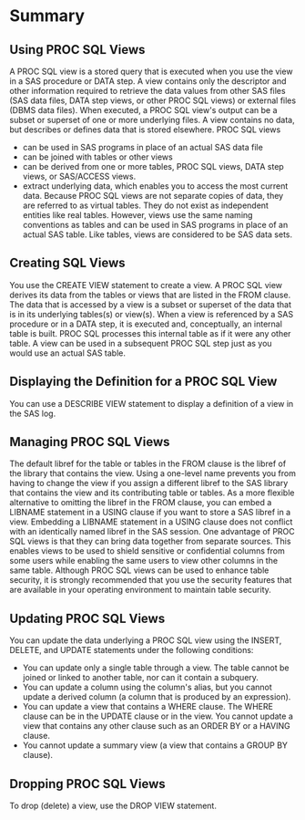 # Summary

## Using PROC SQL Views
A PROC SQL view is a stored query that is executed when you use the view in a SAS procedure or DATA step. A view contains only the descriptor and other information required to retrieve the data values from other SAS files (SAS data files, DATA step views, or other PROC SQL views) or external files (DBMS data files). When executed, a PROC SQL view's output can be a subset or superset of one or more underlying files. A view contains no data, but describes or defines data that is stored elsewhere.
PROC SQL views
- can be used in SAS programs in place of an actual SAS data file
- can be joined with tables or other views
- can be derived from one or more tables, PROC SQL views, DATA step views, or SAS/ACCESS views.
- extract underlying data, which enables you to access the most current data.
Because PROC SQL views are not separate copies of data, they are referred to as virtual tables. They do not exist as independent entities like real tables. However, views use the same naming conventions as tables and can be used in SAS programs in place of an actual SAS table. Like tables, views are considered to be SAS data sets.

## Creating SQL Views
You use the CREATE VIEW statement to create a view. A PROC SQL view derives its data from the tables or views that are listed in the FROM clause. The data that is accessed by a view is a subset or superset of the data that is in its underlying tables(s) or view(s). When a view is referenced by a SAS procedure or in a DATA step, it is executed and, conceptually, an internal table is built. PROC SQL processes this internal table as if it were any other table. A view can be used in a subsequent PROC SQL step just as you would use an actual SAS table.

## Displaying the Definition for a PROC SQL View
You can use a DESCRIBE VIEW statement to display a definition of a view in the SAS log.

## Managing PROC SQL Views
The default libref for the table or tables in the FROM clause is the libref of the library that contains the view. Using a one-level name prevents you from having to change the view if you assign a different libref to the SAS library that contains the view and its contributing table or tables.
As a more flexible alternative to omitting the libref in the FROM clause, you can embed a LIBNAME statement in a USING clause if you want to store a SAS libref in a view. Embedding a LIBNAME statement in a USING clause does not conflict with an identically named libref in the SAS session.
One advantage of PROC SQL views is that they can bring data together from separate sources. This enables views to be used to shield sensitive or confidential columns from some users while enabling the same users to view other columns in the same table. Although PROC SQL views can be used to enhance table security, it is strongly recommended that you use the security features that are available in your operating environment to maintain table security.

## Updating PROC SQL Views
You can update the data underlying a PROC SQL view using the INSERT, DELETE, and UPDATE statements under the following conditions:
- You can update only a single table through a view. The table cannot be joined or linked to another table, nor can it contain a subquery.
- You can update a column using the column's alias, but you cannot update a derived column (a column that is produced by an expression).
- You can update a view that contains a WHERE clause. The WHERE clause can be in the UPDATE clause or in the view. You cannot update a view that contains any other clause such as an ORDER BY or a HAVING clause.
- You cannot update a summary view (a view that contains a GROUP BY clause).

## Dropping PROC SQL Views
To drop (delete) a view, use the DROP VIEW statement.
